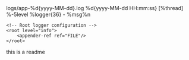 <configuration>
    <!-- Define a file appender with a timestamp in the file name -->
    <appender name="FILE" class="ch.qos.logback.core.FileAppender">
        <file>logs/app-%d{yyyy-MM-dd}.log</file> <!-- Timestamp format for file name -->
        <encoder>
            <pattern>%d{yyyy-MM-dd HH:mm:ss} [%thread] %-5level %logger{36} - %msg%n</pattern>
        </encoder>
    </appender>

    <!-- Root logger configuration -->
    <root level="info">
        <appender-ref ref="FILE"/>
    </root>
</configuration>
this is a readme
